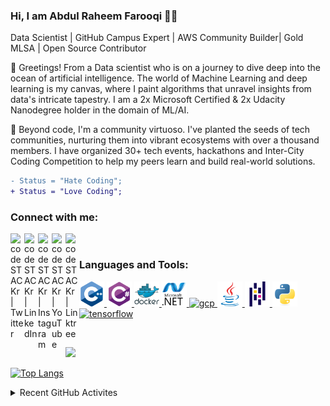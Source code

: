 ### Hi, I am Abdul Raheem Farooqi 👋😃

Data Scientist | GitHub Campus Expert | AWS Community Builder| Gold MLSA | Open Source Contributor

👋 Greetings! From a Data scientist who is on a journey to dive deep into the ocean of artificial intelligence. The world of Machine Learning and deep learning is my canvas, where I paint algorithms that unravel insights from data's intricate tapestry. I am a 2x Microsoft Certified & 2x Udacity Nanodegree holder in the domain of ML/AI.

🌱 Beyond code, I'm a community virtuoso. I've planted the seeds of tech communities, nurturing them into vibrant ecosystems with over a thousand members. I have organized 30+ tech events, hackathons and Inter-City Coding Competition to help my peers learn and build real-world solutions.


```diff
- Status = "Hate Coding";
+ Status = "Love Coding";

```

### Connect with me:


[<img align="left" alt="codeSTACKr | Twitter" width="22px" src="https://cdn.jsdelivr.net/npm/simple-icons@v3/icons/twitter.svg" />][twitter]
[<img align="left" alt="codeSTACKr | LinkedIn" width="22px" src="https://cdn.jsdelivr.net/npm/simple-icons@v3/icons/linkedin.svg" />][linkedin]
[<img align="left" alt="codeSTACKr | Instagram" width="22px" src="https://cdn.jsdelivr.net/npm/simple-icons@v3/icons/instagram.svg" />][instagram]
[<img align="left" alt="codeSTACKr | YouTube" width="22px" src="https://cdn.jsdelivr.net/npm/simple-icons@3.13.0/icons/stackoverflow.svg" />][stackoverflow]
[<img align="left" alt="codeSTACKr | Linktree" width="22px" src="https://cdn.jsdelivr.net/npm/simple-icons@3.13.0/icons/blogger.svg" />][blogger]

<br />

<h3 align="left">Languages and Tools:</h3>
<p align="left"> <a href="https://www.w3schools.com/cpp/" target="_blank" rel="noreferrer"> <img src="https://raw.githubusercontent.com/devicons/devicon/master/icons/cplusplus/cplusplus-original.svg" alt="cplusplus" width="40" height="40"/> </a> <a href="https://www.w3schools.com/cs/" target="_blank" rel="noreferrer"> <img src="https://raw.githubusercontent.com/devicons/devicon/master/icons/csharp/csharp-original.svg" alt="csharp" width="40" height="40"/> </a> <a href="https://www.docker.com/" target="_blank" rel="noreferrer"> <img src="https://raw.githubusercontent.com/devicons/devicon/master/icons/docker/docker-original-wordmark.svg" alt="docker" width="40" height="40"/> </a> <a href="https://dotnet.microsoft.com/" target="_blank" rel="noreferrer"> <img src="https://raw.githubusercontent.com/devicons/devicon/master/icons/dot-net/dot-net-original-wordmark.svg" alt="dotnet" width="40" height="40"/> </a> <a href="https://cloud.google.com" target="_blank" rel="noreferrer"> <img src="https://www.vectorlogo.zone/logos/google_cloud/google_cloud-icon.svg" alt="gcp" width="40" height="40"/> </a> <a href="https://www.java.com" target="_blank" rel="noreferrer"> <img src="https://raw.githubusercontent.com/devicons/devicon/master/icons/java/java-original.svg" alt="java" width="40" height="40"/> </a> <a href="https://pandas.pydata.org/" target="_blank" rel="noreferrer"> <img src="https://raw.githubusercontent.com/devicons/devicon/2ae2a900d2f041da66e950e4d48052658d850630/icons/pandas/pandas-original.svg" alt="pandas" width="40" height="40"/> </a> <a href="https://www.python.org" target="_blank" rel="noreferrer"> <img src="https://raw.githubusercontent.com/devicons/devicon/master/icons/python/python-original.svg" alt="python" width="40" height="40"/> </a> <a href="https://www.tensorflow.org" target="_blank" rel="noreferrer"> <img src="https://www.vectorlogo.zone/logos/tensorflow/tensorflow-icon.svg" alt="tensorflow" width="40" height="40"/> </a> </p>
<br />


<img 
   width = "48%" src="https://github-readme-stats.vercel.app/api?username=xfarooqi&show_icons=true&theme=tokyonight" 
/>

 [![Top Langs](https://github-readme-stats.vercel.app/api/top-langs/?username=xfarooqi&layout=compact)](https://github.com/anuraghazra/github-readme-stats)


 <details>
  <summary>Recent GitHub Activites</summary>
  
 <!--START_SECTION:activity-->
1. 🔒 Closed issue [#4](https://github.com/XFarooqi/hackathon-project/issues/4) in [XFarooqi/hackathon-project](https://github.com/XFarooqi/hackathon-project)
2. ❗ Opened issue [#4](https://github.com/XFarooqi/hackathon-project/issues/4) in [XFarooqi/hackathon-project](https://github.com/XFarooqi/hackathon-project)
3. 🎉 Merged PR [#2](https://github.com/XFarooqi/hackathon-project/pull/2) in [XFarooqi/hackathon-project](https://github.com/XFarooqi/hackathon-project)
4. 💪 Opened PR [#2](https://github.com/XFarooqi/hackathon-project/pull/2) in [XFarooqi/hackathon-project](https://github.com/XFarooqi/hackathon-project)
5. ❗ Opened issue [#1](https://github.com/XFarooqi/hackathon-project/issues/1) in [XFarooqi/hackathon-project](https://github.com/XFarooqi/hackathon-project)
<!--END_SECTION:activity-->
  
</details>


[twitter]: https://twitter.com/X_Farooqi
[stackoverflow]: https://stackoverflow.com/users/17386561/abdul-raheem
[Instagram]: https://www.instagram.com/farooqi01/
[linkedin]: https://www.linkedin.com/in/xfarooqi/
[blogger]: https://linktr.ee/abdulraheem01/


<!---

--->

